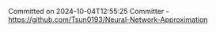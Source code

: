 Committed on 2024-10-04T12:55:25 
Committer - https://github.com/Tsun0193/Neural-Network-Approximation